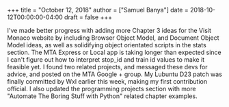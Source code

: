 +++
title = "October 12, 2018"
author = ["Samuel Banya"]
date = 2018-10-12T00:00:00-04:00
draft = false
+++

I've made better progress with adding more Chapter 3 ideas for the Visit Monaco website by including Browser
Object Model, and Document Object Model ideas, as well as solidifying object orientated scripts in the stats
section. The MTA Express or Local app is taking longer than expected since I can't figure out how to interpret
stop_id and train id values to make it feasible yet. I found two related projects, and messaged these devs
for advice, and posted on the MTA Google + group. My Lubuntu D23 patch was finally committed by Wxl earlier
this week, making my first contribution official. I also updated the programming projects section with more
"Automate The Boring Stuff with Python" related chapter examples.